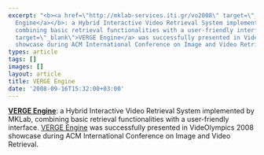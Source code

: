 ```yaml
---
excerpt: "<b><a href=\"http://mklab-services.iti.gr/vo2008\" target=\"_blank\">VERGE
  Engine</a></b>: a Hybrid Interactive Video Retrieval System implemented by MKLab,
  combining basic retrieval functionalities with a user-friendly interface. <a href=\"http://mklab-services.iti.gr/vo2008\"
  target=\"_blank\">VERGE Engine</a> was successfully presented in VideOlympics 2008
  showcase during ACM International Conference on Image and Video Retrieval. \r\n"
types: article
tags: []
images: []
layout: article
title: VERGE Engine
date: '2008-09-16T15:32:00+03:00'
---
```

<b><a href="http://mklab-services.iti.gr/vo2008" target="_blank">VERGE Engine</a></b>: a Hybrid Interactive Video Retrieval System implemented by MKLab, combining basic retrieval functionalities with a user-friendly interface. <a href="http://mklab-services.iti.gr/vo2008" target="_blank">VERGE Engine</a> was successfully presented in VideOlympics 2008 showcase during ACM International Conference on Image and Video Retrieval. 
